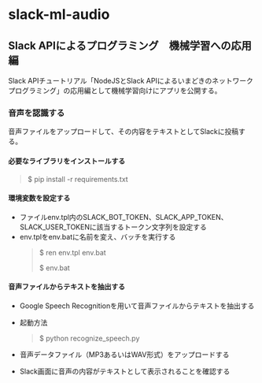 # slack-ml-audio

## Slack APIによるプログラミング　機械学習への応用編

Slack APIチュートリアル「NodeJSとSlack APIによるいまどきのネットワークプログラミング」の応用編として機械学習向けにアプリを公開する。

### 音声を認識する

音声ファイルをアップロードして、その内容をテキストとしてSlackに投稿する。

#### 必要なライブラリをインストールする

>$ pip install -r requirements.txt

#### 環境変数を設定する

- ファイルenv.tpl内のSLACK_BOT_TOKEN、SLACK_APP_TOKEN、SLACK_USER_TOKENに該当するトークン文字列を設定する
- env.tplをenv.batに名前を変え、バッチを実行する
  >$ ren env.tpl env.bat
  >
  >$ env.bat

#### 音声ファイルからテキストを抽出する

- Google Speech Recognitionを用いて音声ファイルからテキストを抽出する
- 起動方法
  >$ python recognize_speech.py

- 音声データファイル（MP3あるいはWAV形式）をアップロードする
- Slack画面に音声の内容がテキストとして表示されることを確認する
